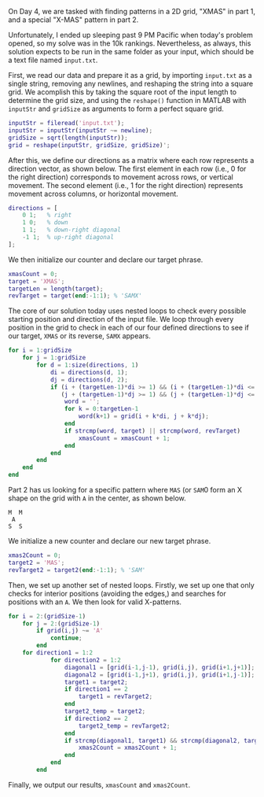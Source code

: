 On Day 4, we are tasked with finding patterns in a 2D grid, "XMAS" in part 1, and a special "X-MAS" pattern in part 2.

Unfortunately, I ended up sleeping past 9 PM Pacific when today's problem opened, so my solve was in the 10k rankings. Nevertheless, as always, this solution expects to be run in the same folder as your input, which should be a text file named `input.txt`.

First, we read our data and prepare it as a grid, by importing `input.txt` as a single string, removing any newlines, and reshaping the string into a square grid. We acomplish this by taking the square root of the input length to determine the grid size, and using the `reshape()` function in MATLAB with `inputStr` and `gridSize` as arguments to form a perfect square grid.

```matlab
inputStr = fileread('input.txt');
inputStr = inputStr(inputStr ~= newline);
gridSize = sqrt(length(inputStr));
grid = reshape(inputStr, gridSize, gridSize)';
```

After this, we define our directions as a matrix where each row represents a direction vector, as shown below. The first element in each row (i.e., 0 for the right direction) corresponds to movement across rows, or vertical movement. The second element (i.e., 1 for the right direction) represents movement across columns, or horizontal movement.

```matlab
directions = [
    0 1;   % right
    1 0;   % down
    1 1;   % down-right diagonal
    -1 1;  % up-right diagonal
];
```

We then initialize our counter and declare our target phrase.

```matlab
xmasCount = 0;
target = 'XMAS';
targetLen = length(target);
revTarget = target(end:-1:1); % 'SAMX'
```

The core of our solution today uses nested loops to check every possible starting position and direction of the input file. We loop through every position in the grid to check in each of our four defined directions to see if our target, `XMAS` or its reverse, `SAMX` appears.

```matlab
for i = 1:gridSize
    for j = 1:gridSize
        for d = 1:size(directions, 1)
            di = directions(d, 1);
            dj = directions(d, 2);
            if (i + (targetLen-1)*di >= 1) && (i + (targetLen-1)*di <= gridSize) && ...
               (j + (targetLen-1)*dj >= 1) && (j + (targetLen-1)*dj <= gridSize)
                word = '';
                for k = 0:targetLen-1
                    word(k+1) = grid(i + k*di, j + k*dj);
                end
                if strcmp(word, target) || strcmp(word, revTarget)
                    xmasCount = xmasCount + 1;
                end
            end
        end
    end
end
```

Part 2 has us looking for a specific pattern where `MAS` (or `SAM`0 form an X shape on the grid with `A` in the center, as shown below.

```
M  M
 A
S  S
```

We initialize a new counter and declare our new target phrase.

```matlab
xmas2Count = 0;
target2 = 'MAS';
revTarget2 = target2(end:-1:1); % 'SAM'
```

Then, we set up another set of nested loops. Firstly, we set up one that only checks for interior positions (avoiding the edges,) and searches for positions with an  `A`. We then look for valid X-patterns.

```matlab
for i = 2:(gridSize-1)
    for j = 2:(gridSize-1)
        if grid(i,j) ~= 'A'
            continue;
        end
	for direction1 = 1:2
            for direction2 = 1:2
                diagonal1 = [grid(i-1,j-1), grid(i,j), grid(i+1,j+1)];
                diagonal2 = [grid(i-1,j+1), grid(i,j), grid(i+1,j-1)];
                target1 = target2;
                if direction1 == 2
                    target1 = revTarget2;
                end
                target2_temp = target2;
                if direction2 == 2
                    target2_temp = revTarget2;
                end
                if strcmp(diagonal1, target1) && strcmp(diagonal2, target2_temp)
                    xmas2Count = xmas2Count + 1;
                end
            end
        end
```

Finally, we output our results, `xmasCount` and `xmas2Count`.
